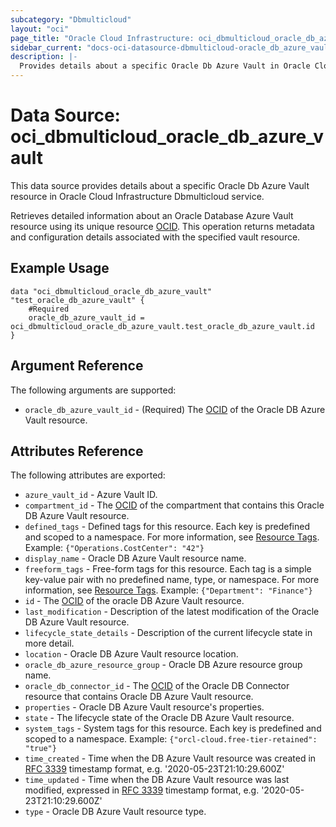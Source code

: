 ```yaml
---
subcategory: "Dbmulticloud"
layout: "oci"
page_title: "Oracle Cloud Infrastructure: oci_dbmulticloud_oracle_db_azure_vault"
sidebar_current: "docs-oci-datasource-dbmulticloud-oracle_db_azure_vault"
description: |-
  Provides details about a specific Oracle Db Azure Vault in Oracle Cloud Infrastructure Dbmulticloud service
---
```


# Data Source: oci_dbmulticloud_oracle_db_azure_vault
This data source provides details about a specific Oracle Db Azure Vault resource in Oracle Cloud Infrastructure Dbmulticloud service.

Retrieves detailed information about an Oracle Database Azure Vault resource using its unique resource [OCID](https://docs.cloud.oracle.com/iaas/Content/General/Concepts/identifiers.htm). This operation returns metadata and configuration details associated with the specified vault resource.


## Example Usage

```hcl
data "oci_dbmulticloud_oracle_db_azure_vault" "test_oracle_db_azure_vault" {
	#Required
	oracle_db_azure_vault_id = oci_dbmulticloud_oracle_db_azure_vault.test_oracle_db_azure_vault.id
}
```

## Argument Reference

The following arguments are supported:

* `oracle_db_azure_vault_id` - (Required) The [OCID](https://docs.cloud.oracle.com/iaas/Content/General/Concepts/identifiers.htm) of the Oracle DB Azure Vault resource.


## Attributes Reference

The following attributes are exported:

* `azure_vault_id` - Azure Vault ID.
* `compartment_id` - The [OCID](https://docs.cloud.oracle.com/iaas/Content/General/Concepts/identifiers.htm) of the compartment that contains this Oracle DB Azure Vault resource.
* `defined_tags` - Defined tags for this resource. Each key is predefined and scoped to a namespace. For more information, see [Resource Tags](https://docs.cloud.oracle.com/iaas/Content/General/Concepts/resourcetags.htm).  Example: `{"Operations.CostCenter": "42"}` 
* `display_name` - Oracle DB Azure Vault resource name.
* `freeform_tags` - Free-form tags for this resource. Each tag is a simple key-value pair with no predefined name, type, or namespace. For more information, see [Resource Tags](https://docs.cloud.oracle.com/iaas/Content/General/Concepts/resourcetags.htm).  Example: `{"Department": "Finance"}` 
* `id` - The [OCID](https://docs.cloud.oracle.com/iaas/Content/General/Concepts/identifiers.htm) of the oracle DB Azure Vault resource.
* `last_modification` - Description of the latest modification of the Oracle DB Azure Vault resource.
* `lifecycle_state_details` - Description of the current lifecycle state in more detail.
* `location` - Oracle DB Azure Vault resource location.
* `oracle_db_azure_resource_group` - Oracle DB Azure resource group name.
* `oracle_db_connector_id` - The [OCID](https://docs.cloud.oracle.com/iaas/Content/General/Concepts/identifiers.htm) of the Oracle DB Connector resource that contains Oracle DB Azure Vault resource.
* `properties` - Oracle DB Azure Vault resource's properties.
* `state` - The lifecycle state of the Oracle DB Azure Vault resource.
* `system_tags` - System tags for this resource. Each key is predefined and scoped to a namespace.  Example: `{"orcl-cloud.free-tier-retained": "true"}` 
* `time_created` - Time when the DB Azure Vault resource was created in [RFC 3339](https://tools.ietf.org/html/rfc3339) timestamp format, e.g. '2020-05-23T21:10:29.600Z' 
* `time_updated` - Time when the DB Azure Vault resource was last modified, expressed in [RFC 3339](https://tools.ietf.org/html/rfc3339) timestamp format, e.g. '2020-05-23T21:10:29.600Z' 
* `type` - Oracle DB Azure Vault resource type.

